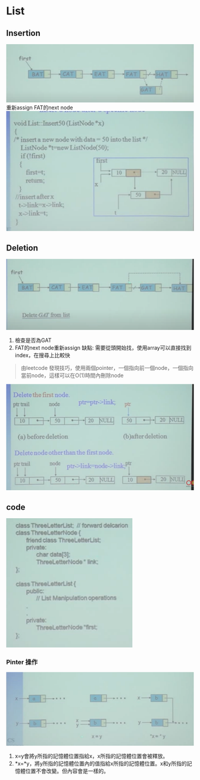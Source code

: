 # List
## Insertion
![alt text](image.png)
重新assign FAT的next node 
![alt text](image-4.png)

## Deletion
![alt text](image-1.png)
1. 檢查是否為GAT
2. FAT的next node重新assign
缺點: 需要從頭開始找，使用array可以直接找到index，在搜尋上比較快
>由leetcode 發現技巧，使用兩個pointer，一個指向前一個node，一個指向當前node，這樣可以在O(1)時間內刪除node

![alt text](image-5.png)


## code
![alt text](image-2.png)
### Pinter 操作
![alt text](image-3.png)
1. x=y會將y所指的記憶體位置指給x，x所指的記憶體位置會被釋放。
2. *x=*y，將y所指的記憶體位置內的值指給x所指的記憶體位置。x和y所指的記憶體位置不會改變。但內容會是一樣的。




